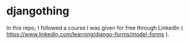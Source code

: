 # djangothing
 
In this repo, I followed a course I was given for free through LinkedIn ( https://www.linkedin.com/learning/django-forms/model-forms ).
